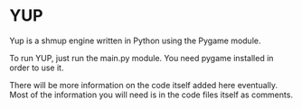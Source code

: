 # YUP

Yup is a shmup engine written in Python using the Pygame module.

To run YUP, just run the main.py module.
You need pygame installed in order to use it.

There will be more information on the code itself added here eventually. 
Most of the information you will need is in the code files itself as comments.
